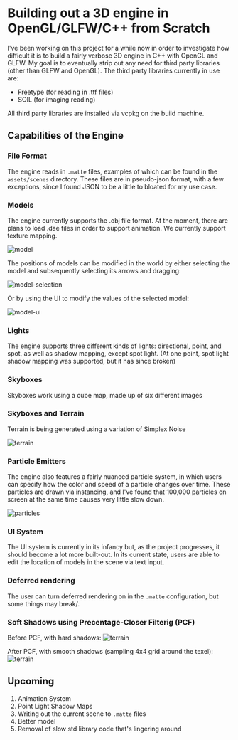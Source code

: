 # Building out a 3D engine in OpenGL/GLFW/C++ from Scratch
I've been working on this project for a while now in order to investigate how difficult it is to build a fairly verbose 3D engine in C++ with OpenGL and GLFW. My goal is to eventually strip out any need for third party libraries (other than GLFW and OpenGL). The third party libraries currently in use are:

- Freetype (for reading in .ttf files)
- SOIL (for imaging reading)

All third party libraries are installed via vcpkg on the build machine.

## Capabilities of the Engine
### File Format
The engine reads in `.matte` files, examples of which can be found in the `assets/scenes` directory. These files are in pseudo-json format, with a few exceptions, since I found JSON to be a little to bloated for my use case.

### Models
The engine currently supports the .obj file format. At the moment, there are plans to load .dae files in order to support animation. We currently support texture mapping.

![model](readme-assets/model_demo.JPG)

The positions of models can be modified in the world by either selecting the model and subsequently selecting its arrows and dragging:

![model-selection](readme-assets/model_selection_demo.JPG)

Or by using the UI to modify the values of the selected model:

![model-ui](readme-assets/model_move_ui_demo.JPG)

### Lights
The engine supports three different kinds of lights: directional, point, and spot, as well as shadow mapping, except spot light. (At one point, spot light shadow mapping was supported, but it has since broken)

### Skyboxes
Skyboxes work using a cube map, made up of six different images

### Skyboxes and Terrain
Terrain is being generated using a variation of Simplex Noise

![terrain](readme-assets/terrain_demo.JPG)

### Particle Emitters
The engine also features a fairly nuanced particle system, in which users can specify how the color and speed of a particle changes over time. These particles are drawn via instancing, and I've found that 100,000 particles on screen at the same time causes very little slow down.

![particles](readme-assets/particle_demo_gif.gif)

### UI System
The UI system is currently in its infancy but, as the project progresses, it should become a lot more built-out. In its current state, users are able to edit the location of models in the scene via text input.

### Deferred rendering
The user can turn deferred rendering on in the `.matte` configuration, but some things may break/.

### Soft Shadows using Precentage-Closer Filterig (PCF)
Before PCF, with hard shadows:
![terrain](readme-assets/mario_hard_shadow.JPG)

After PCF, with smooth shadows (sampling 4x4 grid around the texel):
![terrain](readme-assets/mario_soft_shadow.JPG)


## Upcoming
1. Animation System
2. Point Light Shadow Maps
3. Writing out the current scene to `.matte` files
4. Better model
5. Removal of slow std library code that's lingering around
